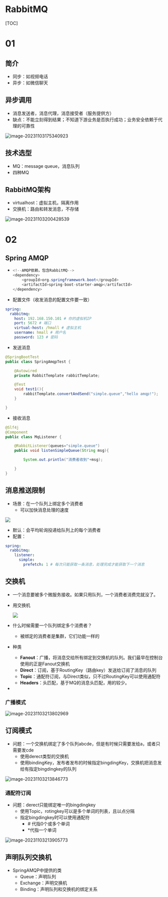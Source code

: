 # RabbitMQ

[TOC]

# 01

## 简介

- 同步：如视频电话
- 异步：如微信聊天

## 异步调用

- 消息发送者，消息代理，消息接受者（服务提供方）
- 缺点：不能立刻得到结果；不知道下游业务是否执行成功；业务安全依赖于代理的可靠性

![image-20231103175340923](C:\Users\31067\AppData\Roaming\Typora\typora-user-images\image-20231103175340923.png)

## 技术选型

- MQ：message queue，消息队列
- 四种MQ

## RabbitMQ架构

- virtualhost：虚拟主机，隔离作用
- 交换机：路由和转发消息，不存储

![image-20231103200428539](C:\Users\31067\AppData\Roaming\Typora\typora-user-images\image-20231103200428539.png)



# 02

## Spring AMQP

- ```java
  <!--AMQP依赖，包含RabbitMQ-->
  <dependency>
      <groupId>org.springframework.boot</groupId>
      <artifactId>spring-boot-starter-amqp</artifactId>
  </dependency>
  ```

- 配置文件（收发消息的配置文件要一致）

```yaml
spring:
  rabbitmq:
    host: 192.168.150.101 # 你的虚拟机IP
    port: 5672 # 端口
    virtual-host: /hmall # 虚拟主机
    username: hmall # 用户名
    password: 123 # 密码
```

- 发送消息

```java
@SpringBootTest
public class SpringAmqpTest {

    @Autowired
    private RabbitTemplate rabbitTemplate;

    @Test
    void test1(){
        rabbitTemplate.convertAndSend("simple.queue","hello amqp!");
    }

}
```

- 接收消息

```java
@Slf4j
@Component
public class MqListener {

    @RabbitListener(queues="simple.queue")
    public void listenSimpleQueue(String msg){

        System.out.println("消费者收到"+msg);

    }
}
```

## 消息推送限制

- 场景：在一个队列上绑定多个消费者
  - 可以加快消息处理的速度

![](https://cdn.nlark.com/yuque/0/2023/jpeg/27967491/1687261956699-4b3c9999-ee86-4dda-a795-1ea5f4f9eef3.jpeg)

- 默认：会平均轮询投递给队列上的每个消费者
- 配置：

```yml
spring:
  rabbitmq:
    listener:
      simple:
        prefetch: 1 # 每次只能获取一条消息，处理完成才能获取下一个消息
```



## 交换机

- 一个消息要被多个微服务接收。如果只用队列，一个消费者消费完就没了。

- 用交换机

  ![](https://cdn.nlark.com/yuque/0/2023/jpeg/27967491/1687264784359-de7cbc4a-ec60-461d-a6a4-3474ba52e0d0.jpeg)



- 什么时候需要一个队列绑定多个消费者？
  - 被绑定的消费者是集群，它们功能一样的
- 种类
  - **Fanout**：广播，将消息交给所有绑定到交换机的队列。我们最早在控制台使用的正是Fanout交换机
  - **Direct**：订阅，基于RoutingKey（路由key）发送给订阅了消息的队列
  - **Topic**：通配符订阅，与Direct类似，只不过RoutingKey可以使用通配符
  - **Headers**：头匹配，基于MQ的消息头匹配，用的较少。
- 

### 广播模式

![image-20231103213802969](C:\Users\31067\AppData\Roaming\Typora\typora-user-images\image-20231103213802969.png)

## 订阅模式

- 问题：一个交换机绑定了多个队列abcde，但是有时候只需要发给a，或者只需要发cde
  - 使用derect类型的交换机
  - 使用bindingKey，发布者发布的时候指定bingdingKey，交换机把消息发给有指定bingdingkey的队列

![image-20231103213846773](C:\Users\31067\AppData\Roaming\Typora\typora-user-images\image-20231103213846773.png)

### 通配符订阅

- 问题：derect只能绑定唯一的bingdingkey
  - 使用Topic，rotingkey可以是多个单词的列表，且以点分隔
  - 指定bingdingkey时可以使用通配符
    - \# 代指0个或多个单词
    - \*代指一个单词

![image-20231103213905773](C:\Users\31067\AppData\Roaming\Typora\typora-user-images\image-20231103213905773.png)



## 声明队列交换机

- SpringAMQP中提供的类
  - Queue：声明队列
  - Exchange：声明交换机
  - Binding：声明队列和交换机的绑定关系








